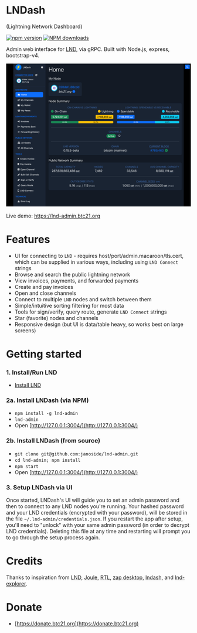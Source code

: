 # LNDash

(Lightning Network Dashboard)

[![npm version][npm-ver-img]][npm-ver-url] [![NPM downloads][npm-dl-img]][npm-dl-url]

Admin web interface for [LND](https://github.com/lightningnetwork/lnd), via gRPC. Built with Node.js, express, bootstrap-v4.

![](docs/screenshots/dashboard.png)

Live demo: https://lnd-admin.btc21.org

# Features

* UI for connecting to `LND` - requires host/port/admin.macaroon/tls.cert, which can be supplied in various ways, including using `LND Connect` strings
* Browse and search the public lightning network
* View invoices, payments, and forwarded payments
* Create and pay invoices
* Open and close channels
* Connect to multiple `LND` nodes and switch between them
* Simple/intuitive sorting filtering for most data
* Tools for sign/verify, query route, generate `LND Connect` strings
* Star (favorite) nodes and channels
* Responsive design (but UI is data/table heavy, so works best on large screens)


# Getting started

### 1. Install/Run LND

* [Install LND](https://github.com/lightningnetwork/lnd/blob/master/docs/INSTALL.md)

### 2a. Install LNDash (via NPM)

* `npm install -g lnd-admin`
* `lnd-admin`
* Open [http://127.0.0.1:3004/](http://127.0.0.1:3004/)

### 2b. Install LNDash (from source)

* `git clone git@github.com:janoside/lnd-admin.git`
* `cd lnd-admin; npm install`
* `npm start`
* Open [http://127.0.0.1:3004/](http://127.0.0.1:3004/)

### 3. Setup LNDash via UI

Once started, LNDash's UI will guide you to set an admin password and then to connect to any LND nodes you're running. Your hashed password and your LND credentials (encrypted with your password), will be stored in the file `~/.lnd-admin/credentials.json`. If you restart the app after setup, you'll need to "unlock" with your same admin password (in order to decrypt LND credentials). Deleting this file at any time and restarting will prompt you to go through the setup process again.


# Credits

Thanks to inspiration from [LND](https://github.com/lightningnetwork/lnd), [Joule](https://lightningjoule.com/), [RTL](https://github.com/ShahanaFarooqui/RTL), [zap desktop](https://github.com/LN-Zap/zap-desktop), [lndash](https://github.com/djmelik/lndash), and [lnd-explorer](https://github.com/altangent/lnd-explorer).

# Donate

* [https://donate.btc21.org](https://donate.btc21.org)



[npm-ver-img]: https://img.shields.io/npm/v/lnd-admin.svg?style=flat
[npm-ver-url]: https://www.npmjs.com/package/lnd-admin
[npm-dl-img]: http://img.shields.io/npm/dm/lnd-admin.svg?style=flat
[npm-dl-url]: https://npmcharts.com/compare/lnd-admin?minimal=true
